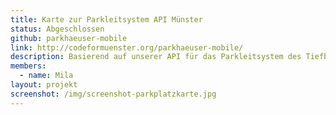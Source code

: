 ```yaml
---
title: Karte zur Parkleitsystem API Münster
status: Abgeschlossen
github: parkhaeuser-mobile
link: http://codeformuenster.org/parkhaeuser-mobile/
description: Basierend auf unserer API für das Parkleitsystem des Tiefbauamtes Münster haben wir eine Karte gebaut, die die verfügbaren Parkplätze in Münster auch auf mobilen Endgeräten ordentlich anzeigt.
members:
  - name: Mila
layout: projekt
screenshot: /img/screenshot-parkplatzkarte.jpg
---
```


